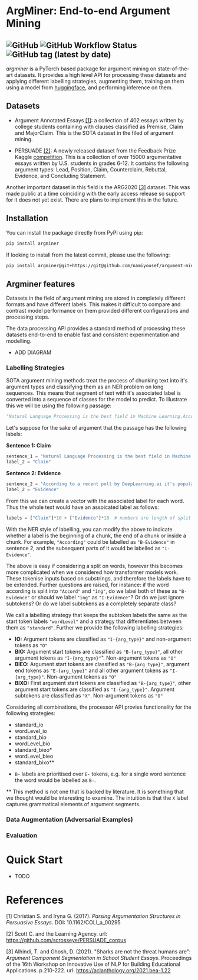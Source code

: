 # ArgMiner: End-to-end Argument Mining 

![GitHub](https://img.shields.io/github/license/namiyousef/argument-mining)
![GitHub Workflow Status](https://img.shields.io/github/workflow/status/namiyousef/argument-mining/Python%20package)
![GitHub tag (latest by date)](https://img.shields.io/github/v/tag/namiyousef/argument-mining)
---

_argminer_ is a PyTorch based package for argument mining on state-of-the-art datasets. It provides a high level API for processing these datasets and applying different labelling strategies, augmenting them, training on them using a model from [huggingface](https://huggingface.co/), and performing inference on them.

## Datasets

- Argument Annotated Essays [[1]](#1): a collection of 402 essays written by college students containing with clauses classified as Premise, Claim and MajorClaim. This is the SOTA dataset in the filed of argument mining.

- PERSUADE [[2]](#2): A newly released dataset from the Feedback Prize Kaggle [competition](https://www.kaggle.com/competitions/feedback-prize-2021/overview). This is a collection of over 15000 argumentative essays written by U.S. students in grades 6-12. It contains the following argument types: Lead, Position, Claim, Counterclaim, Rebuttal, Evidence, and Concluding Statement.

Another important dataset in this field is the ARG2020 [[3]](#3) dataset. This was made public at a time coinciding with the early access release so support for it does not yet exist. There are plans to implement this in the future.

## Installation
You can install the package directly from PyPI using pip:
```bash
pip install argminer
```
If looking to install from the latest commit, please use the following:
```bash
pip install argminer@git+https://git@github.com/namiyousef/argument-mining.git@develop 
```

## Argminer features

Datasets in the field of argument mining are stored in completely different formats and have different labels. This makes it difficult to compare and contrast model performance on them provided different configurations and processing steps. 

The data processing API provides a standard method of processing these datasets end-to-end to enable fast and consistent experimentation and modelling.

- ADD DIAGRAM

### Labelling Strategies

SOTA argument mining methods treat the process of chunking text into it's argument types and classifying them as an NER problem on long sequences. This means that segment of text with it's associated label is converted into a sequence of classes for the model to predict. To illustrate this we will be using the following passage:

```python
"Natural Language Processing is the best field in Machine Learning.According to a recent poll by DeepLearning.ai it's popularity has increased by twofold in the last 2 years."
```


Let's suppose for the sake of argument that the passage has the following labels:

**Sentence 1: Claim**
```python
sentence_1 = "Natural Language Processing is the best field in Machine Learning."
label_2 = "Claim"
```

**Sentence 2: Evidence**
```python
sentence_2 = "According to a recent poll by DeepLearning.ai it's popularity has increased by twofold in the last 2 years."
label_2 = "Evidence"
```

From this we can create a vector with the associated label for each word. Thus the whole text would have an assoicated label as follows:

```python
labels = ["Claim"]*10 + ["Evidence"]*18  # numbers are length of split sentences
```

With the NER style of labelling, you can modify the above to indicate whether a label is the beginning of a chunk, the end of a chunk or inside a chunk. For example, `"According"` could be labelled as `"B-Evidence"` in sentence 2, and the subsequent parts of it would be labelled as `"I-Evidence"`.

The above is easy if considering a split on words, however this becomes more complicated when we considered how transformer models work. These tokenise inputs based on substrings, and therefore the labels have to be extended. Further questions are raised, for instance: if the word according is split into `"Accord"` and `"ing"`, do we label both of these as `"B-Evidence"` or should we label `"ing"` as `"I-Evidence"`? Or do we just ignore subtokens? Or do we label subtokens as a completely separate class?

We call a labelling strategy that keeps the subtoken labels the same as the start token labels `"wordLevel"` and a strategy that differentiates between them as `"standard"`. Further we provide the following labelling strategies:

- **IO:** Argument tokens are classified as `"I-{arg_type}"` and non-argument tokens as `"O"`
- **BIO:** Argument start tokens are classified as `"B-{arg_type}"`, all other argument tokens as `"I-{arg_type}"`". Non-argument tokens as `"O"`
- **BIEO:** Argument start tokens are classified as `"B-{arg_type}"`, argument end tokens as `"E-{arg_type}"` and all other argument tokens as `"I-{arg_type}"`. Non-argument tokens as `"O"`
- **BIXO:** First argument start tokens are classified as `"B-{arg_type}"`, other argument start tokens are classified as `"I-{arg_type}"`. Argument subtokens are classified as `"X"`. Non-argument tokens as `"O"`

Considering all combinations, the processor API provies functionality for the following strategies:

- standard_io
- wordLevel_io
- standard_bio
- wordLevel_bio
- standard_bieo*
- wordLevel_bieo
- standard_bixo**

* `B-` labels are prioritised over `E-` tokens, e.g. for a single word sentence the word would be labelled as `B-`.

** This method is not one that is backed by literature. It is something that we thought would be interesting to examine. The intuition is that the `X` label captures grammatical elements of argument segments.

### Data Augmentation (Adversarial Examples)


### Evaluation

# Quick Start
- TODO



# References
<a id="1">[1]</a>
Christian S. and Iryna G. (2017). _Parsing Argumentation Structures in Persuasive Essays_. DOI: 10.1162/COLI_a_00295

<a id="2">[2]</a> 
Scott C. and the Learning Agency. url: https://github.com/scrosseye/PERSUADE_corpus

<a id="3">[3]</a> 
Alhindi, T. and Ghosh, D. (2021). 
"Sharks are not the threat humans are": _Argument Component Segmentation in School Student Essays_. Proceedings of the 16th Workshop on Innovative Use of NLP for Building Educational Applications. p.210-222. url: https://aclanthology.org/2021.bea-1.22